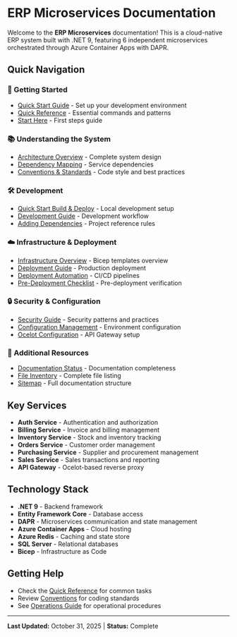 # ERP Microservices Documentation

Welcome to the **ERP Microservices** documentation! This is a cloud-native ERP system built with .NET 9, featuring 6 independent microservices orchestrated through Azure Container Apps with DAPR.

## Quick Navigation

### 🚀 Getting Started
- [Quick Start Guide](getting-started.html) - Set up your development environment
- [Quick Reference](guides/QUICK_REFERENCE.html) - Essential commands and patterns
- [Start Here](guides/00_START_HERE.html) - First steps guide

### 📚 Understanding the System
- [Architecture Overview](architecture/ARCHITECTURE_DOCUMENTATION.html) - Complete system design
- [Dependency Mapping](architecture/DEPENDENCY_MAPPING.html) - Service dependencies
- [Conventions & Standards](CONVENTIONS.html) - Code style and best practices

### 🛠️ Development
- [Quick Start Build & Deploy](deployment/QUICK_START_BUILD_DEPLOY.md) - Local development setup
- [Development Guide](development/README.md) - Development workflow
- [Adding Dependencies](development/add-dependencies.prompt.md) - Project reference rules

### ☁️ Infrastructure & Deployment
- [Infrastructure Overview](infrastructure/BICEP_INFRASTRUCTURE_AUDIT_SUMMARY.md) - Bicep templates overview
- [Deployment Guide](deployment/DEPLOYMENT.md) - Production deployment
- [Deployment Automation](deployment/DEPLOYMENT_AUTOMATION.md) - CI/CD pipelines
- [Pre-Deployment Checklist](deployment/PRE_DEPLOYMENT_CHECKLIST.md) - Pre-deployment verification

### 🔒 Security & Configuration
- [Security Guide](security/SECURITY_IDENTITY_BEST_PRACTICES.md) - Security patterns and practices
- [Configuration Management](configuration/APP_CONFIGURATION_INTEGRATION.md) - Environment configuration
- [Ocelot Configuration](configuration/OCELOT_CONFIGURATION_REMEDIATION.md) - API Gateway setup

### 📖 Additional Resources
- [Documentation Status](DOCUMENTATION_STATUS.html) - Documentation completeness
- [File Inventory](FILE_INVENTORY.html) - Complete file listing
- [Sitemap](SITEMAP.html) - Full documentation structure

## Key Services
- **Auth Service** - Authentication and authorization
- **Billing Service** - Invoice and billing management
- **Inventory Service** - Stock and inventory tracking
- **Orders Service** - Customer order management
- **Purchasing Service** - Supplier and procurement management
- **Sales Service** - Sales transactions and reporting
- **API Gateway** - Ocelot-based reverse proxy

## Technology Stack
- **.NET 9** - Backend framework
- **Entity Framework Core** - Database access
- **DAPR** - Microservices communication and state management
- **Azure Container Apps** - Cloud hosting
- **Azure Redis** - Caching and state store
- **SQL Server** - Relational databases
- **Bicep** - Infrastructure as Code

## Getting Help
- Check the [Quick Reference](guides/QUICK_REFERENCE.md) for common tasks
- Review [Conventions](CONVENTIONS.md) for coding standards
- See [Operations Guide](operations/BEST_PRACTICES.md) for operational procedures

---

**Last Updated:** October 31, 2025 | **Status:** Complete